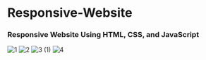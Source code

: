 # Responsive-Website
### Responsive Website Using HTML, CSS, and JavaScript
![1](https://user-images.githubusercontent.com/87587492/133898198-648eb59f-3564-4362-be95-1f9c21fc8ce5.gif)
![2](https://user-images.githubusercontent.com/87587492/133898204-09fc3056-5f05-4813-b369-2fdf8ab61153.gif)
![3 (1)](https://user-images.githubusercontent.com/87587492/133898561-8a060247-e82c-44b9-aceb-74a201b1d176.gif)
![4](https://user-images.githubusercontent.com/87587492/133898358-a8770f3c-f2ac-4038-b5c3-3f4262ebc227.gif)
